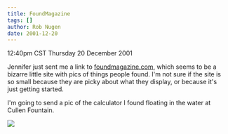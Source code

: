 ```yaml
---
title: FoundMagazine
tags: []
author: Rob Nugen
date: 2001-12-20
---
```


<title></title>
<p class=date>12:40pm CST Thursday 20 December 2001</p>

<p>Jennifer just sent me a link to <a
href='https://www.foundmagazine.com'>foundmagazine.com</a>, which seems
to be a bizarre little site with pics of things people found. I'm not
sure if the site is so small because they are picky about what they
display, or because it's just getting started.</p>

<p>I'm going to send a pic of the calculator I found floating in the
water at Cullen Fountain.</p>

<p><img src='/images/rob/wL-ROB.gif'/></p>

